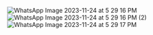 ![WhatsApp Image 2023-11-24 at 5 29 16 PM](https://github.com/GonzaloSumina/CV_form/assets/113203761/d5470b92-a353-4506-ad5f-a4bd6a44fa41)
![WhatsApp Image 2023-11-24 at 5 29 16 PM (2)](https://github.com/GonzaloSumina/CV_form/assets/113203761/efdac823-6850-4dfe-b53d-2bbebf3aceb5)
![WhatsApp Image 2023-11-24 at 5 29 17 PM](https://github.com/GonzaloSumina/CV_form/assets/113203761/fa216e47-08fd-4129-9bba-480d6df1b95f)

